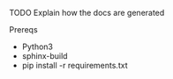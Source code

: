TODO Explain how the docs are generated

Prereqs
 - Python3
 - sphinx-build
- pip install -r requirements.txt